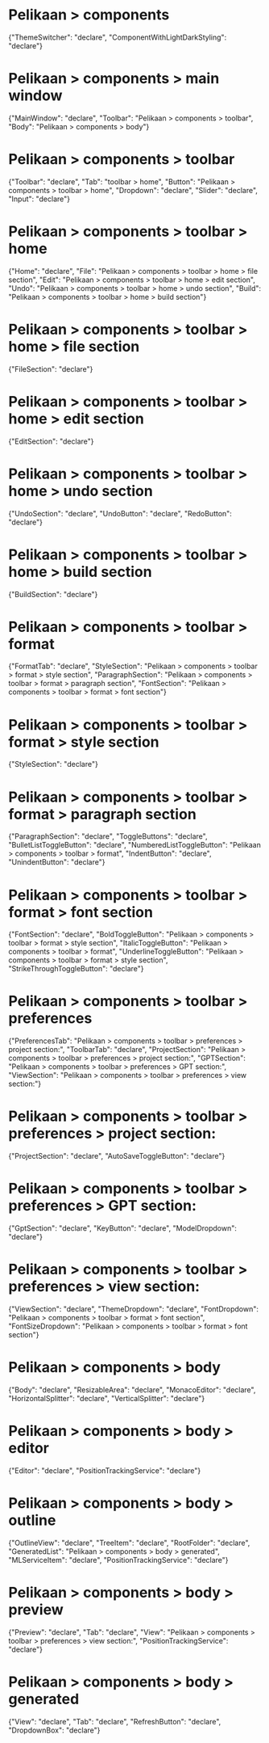 # Pelikaan > components
{"ThemeSwitcher": "declare", "ComponentWithLightDarkStyling": "declare"}
# Pelikaan > components > main window
{"MainWindow": "declare", "Toolbar": "Pelikaan > components > toolbar", "Body": "Pelikaan > components > body"}
# Pelikaan > components > toolbar
{"Toolbar": "declare", "Tab": "toolbar > home", "Button": "Pelikaan > components > toolbar > home", "Dropdown": "declare", "Slider": "declare", "Input": "declare"}
# Pelikaan > components > toolbar > home
{"Home": "declare", "File": "Pelikaan > components > toolbar > home > file section", "Edit": "Pelikaan > components > toolbar > home > edit section", "Undo": "Pelikaan > components > toolbar > home > undo section", "Build": "Pelikaan > components > toolbar > home > build section"}
# Pelikaan > components > toolbar > home > file section
{"FileSection": "declare"}
# Pelikaan > components > toolbar > home > edit section
{"EditSection": "declare"}
# Pelikaan > components > toolbar > home > undo section
{"UndoSection": "declare", "UndoButton": "declare", "RedoButton": "declare"}
# Pelikaan > components > toolbar > home > build section
{"BuildSection": "declare"}
# Pelikaan > components > toolbar > format
{"FormatTab": "declare", "StyleSection": "Pelikaan > components > toolbar > format > style section", "ParagraphSection": "Pelikaan > components > toolbar > format > paragraph section", "FontSection": "Pelikaan > components > toolbar > format > font section"}
# Pelikaan > components > toolbar > format > style section
{"StyleSection": "declare"}
# Pelikaan > components > toolbar > format > paragraph section
{"ParagraphSection": "declare", "ToggleButtons": "declare", "BulletListToggleButton": "declare", "NumberedListToggleButton": "Pelikaan > components > toolbar > format", "IndentButton": "declare", "UnindentButton": "declare"}
# Pelikaan > components > toolbar > format > font section
{"FontSection": "declare", "BoldToggleButton": "Pelikaan > components > toolbar > format > style section", "ItalicToggleButton": "Pelikaan > components > toolbar > format", "UnderlineToggleButton": "Pelikaan > components > toolbar > format > style section", "StrikeThroughToggleButton": "declare"}
# Pelikaan > components > toolbar > preferences
{"PreferencesTab": "Pelikaan > components > toolbar > preferences > project section:", "ToolbarTab": "declare", "ProjectSection": "Pelikaan > components > toolbar > preferences > project section:", "GPTSection": "Pelikaan > components > toolbar > preferences > GPT section:", "ViewSection": "Pelikaan > components > toolbar > preferences > view section:"}
# Pelikaan > components > toolbar > preferences > project section:
{"ProjectSection": "declare", "AutoSaveToggleButton": "declare"}
# Pelikaan > components > toolbar > preferences > GPT section:
{"GptSection": "declare", "KeyButton": "declare", "ModelDropdown": "declare"}
# Pelikaan > components > toolbar > preferences > view section:
{"ViewSection": "declare", "ThemeDropdown": "declare", "FontDropdown": "Pelikaan > components > toolbar > format > font section", "FontSizeDropdown": "Pelikaan > components > toolbar > format > font section"}
# Pelikaan > components > body
{"Body": "declare", "ResizableArea": "declare", "MonacoEditor": "declare", "HorizontalSplitter": "declare", "VerticalSplitter": "declare"}
# Pelikaan > components > body > editor
{"Editor": "declare", "PositionTrackingService": "declare"}
# Pelikaan > components > body > outline
{"OutlineView": "declare", "TreeItem": "declare", "RootFolder": "declare", "GeneratedList": "Pelikaan > components > body > generated", "MLServiceItem": "declare", "PositionTrackingService": "declare"}
# Pelikaan > components > body > preview
{"Preview": "declare", "Tab": "declare", "View": "Pelikaan > components > toolbar > preferences > view section:", "PositionTrackingService": "declare"}
# Pelikaan > components > body > generated
{"View": "declare", "Tab": "declare", "RefreshButton": "declare", "DropdownBox": "declare"}
